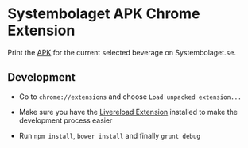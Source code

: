# Systembolaget APK Chrome Extension

Print the [APK](https://sv.wikipedia.org/wiki/Alkohol_per_krona) for the current selected beverage on Systembolaget.se.

## Development 

* Go to `chrome://extensions` and choose `Load unpacked extension...`

* Make sure you have the [Livereload Extension](https://www.google.se/url?sa=t&rct=j&q=&esrc=s&source=web&cd=1&cad=rja&uact=8&ved=0CCEQFjAA&url=https%3A%2F%2Fchrome.google.com%2Fwebstore%2Fdetail%2Flivereload%2Fjnihajbhpnppcggbcgedagnkighmdlei&ei=-diPVe2KK-rWygOY57PgCg&usg=AFQjCNHbu-zBNeWaEOiLMxwl6wGfZGkpzQ&bvm=bv.96783405,d.bGQ) installed to make the development process easier

* Run `npm install`, `bower install`  and finally `grunt debug`
